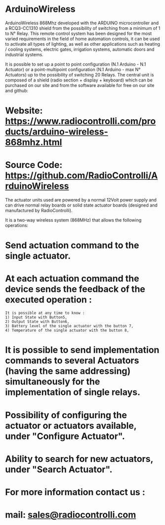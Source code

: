 # ArduinoWireless

ArduinoWireless 868Mhz developed with the ARDUINO microcontroller and a RCQ3-CC1310 shield from the possibility of switching from a minimum of 1 to N° Relay. This remote control system has been designed for the most varied requirements in the field of home automation controls, it can be used to activate all types of lighting, as well as other applications such as heating / cooling systems, electric gates, irrigation systems, automatic doors and industrial systems.

It is possible to set up a point to point configuration (N.1 Arduino - N.1 Actuator) or a point-multipoint configuration (N.1 Arduino - max N° Actuators) up to the possibility of switching 20 Relays. The central unit is composed of a shield (radio section + display + keyboard) which can be purchased on our site and from the software available for free on our site and github:

# Website: https://www.radiocontrolli.com/products/arduino-wireless-868mhz.html

# Source Code: https://github.com/RadioControlli/ArduinoWireless

The actuator units used are powered by a normal 12Volt power supply and can drive normal relay boards or solid state actuator boards (designed and manufactured by RadioControlli).

It is a two-way wireless system (868MHz) that allows the following operations:

# Send actuation command to the single actuator.
# At each actuation command the device sends the feedback of the executed operation :
    It is possible at any time to know :
    1) Input State with Button5,
    2) Output State with Button6,
    3) Battery level of the single actuator with the button 7,
    4) Temperature of the single actuator with the button 8,

# It is possible to send implementation commands to several Actuators (having the same addressing) simultaneously for the implementation of single relays.
# Possibility of configuring the actuator or actuators available, under "Configure Actuator".
# Ability to search for new actuators, under "Search Actuator".

# For more information contact us :

# mail: sales@radiocontrolli.com
